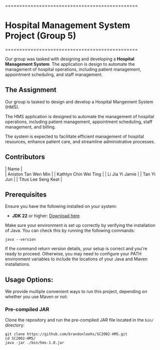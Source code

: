 ===============================================
# Hospital Management System Project (Group 5)
===============================================

Our group was tasked with designing and developing a **Hospital Management System**.
The application is design to automate the management of hospital operations, including patient management, appointment scheduling, and staff management.

## The Assignment

Our group is tasked to design and develop a Hospital Mangement System (HMS).

The HMS application is designed to automate the management of hospital operations, including patient management, appointment scheduling, staff management, and billing.

The system is expected to facilitate efficient management of hospital resources, enhance patient care, and streamline administrative processes.

## Contributors

|         Name               |  
| Aniston Tan Wen Min        | 
| Kathlyn Chin Wei Ting      |
| Li Jia Yi Jamie            |
| Tan Yi Jun                 |
| Titus Lee Seng Keat        |  


## Prerequisites

Ensure you have the following installed on your system:

- **JDK 22** or higher: [Download here](https://www.oracle.com/sg/java/technologies/downloads/)

Make sure your environment is set up correctly by verifying the installation of Java. You can check this by running the following commands:

```
java --version
```

If the command return version details, your setup is correct and you're ready to proceed. Otherwise, you may need to configure your PATH environment variables to include the locations of your Java and Maven installations.

## Usage Options:

We provide multiple convenient ways to run this project, depending on whether you use Maven or not:

### Pre-compiled JAR

Clone the repository and run the pre-compiled JAR file located in the `bin/` directory:

```
git clone https://github.com/brandonleehs/SC2002-HMS.git
cd SC2002-HMS/
java -jar ./bin/hms-1.0.jar
```

